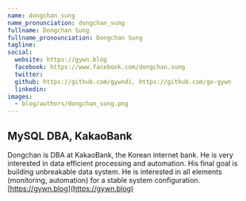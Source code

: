 ```yaml
---
name: dongchan_sung
name_pronunciation: dongchan_sung
fullname: Dongchan Sung
fullname_pronounciation: Dongchan Sung
tagline: 
social:
  website: https://gywn.blog
  facebook: https://www.facebook.com/dongchan.sung
  twitter:
  github: https://github.com/gywndi, https://github.com/go-gywn
  linkedin: 
images:
  - blog/authors/dongchan_sung.png
---
```

MySQL DBA, KakaoBank
----
Dongchan is DBA at KakaoBank, the Korean internet bank. He is very interested in data efficient processing and automation. His final goal is building unbreakable data system. He is interested in all elements (monitoring, automation) for a stable system configuration. [https://gywn.blog](https://gywn.blog)
